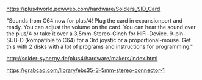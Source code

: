 
https://plus4world.powweb.com/hardware/Solders_SID_Card

"Sounds from C64 now for plus/4! Plug the card in expansionport and ready. You can adjust the volume on the card. You can hear the sound over the plus/4 or take it over a 3,5mm-Stereo-Cinch for HiFi-Device. 9-pin-SUB-D (kompatible to C64) for a 3rd joystic or a proportional-mouse. Get this with 2 disks with a lot of programs and instructions for programming."

http://solder-synergy.de/plus4/hardware/makers/index.html

https://grabcad.com/library/ebs35-3-5mm-stereo-connector-1

